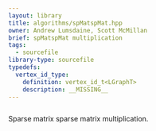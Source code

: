 ```yaml
---
layout: library
title: algorithms/spMatspMat.hpp
owner: Andrew Lumsdaine, Scott McMillan
brief: spMatspMat multiplication
tags:
  - sourcefile
library-type: sourcefile
typedefs:
  vertex_id_type:
    definition: vertex_id_t<LGraphT>
    description: __MISSING__
---
```


```{index}  algorithms/spMatspMat.hpp
```
Sparse matrix sparse matrix multiplication.
